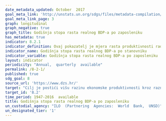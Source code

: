 ```yaml
---
date_metadata_updated: October  2017
goal_meta_link: 'http://unstats.un.org/sdgs/files/metadata-compilation/Metadata-Goal-8.pdf'
goal_meta_link_page: 3
graph: longitudinal
graph_negative: true
graph_title: Godišnja stopa rasta realnog BDP-a po zaposleniku
has_metadata: true
indicator: 8.2.1
indicator_definition: Ovaj pokazatelj je mjera rasta produktivnosti rada koja se izračunava stavljajući u omjer bruto domaći proizvod (BDP) u stalnim cijenama prethodne godine i ukupnu zaposlenost. Zaposlenost obuhvaća sve osobe koje obavljaju neku proizvodnu aktivnost u okviru proizvodne granice nacionalnih računa.
indicator_name: Godišnja stopa rasta realnog BDP-a po stanovniku
indicator_variable: Godišnja stopa rasta realnog BDP-a po zaposleniku
layout: indicator
periodicity: "Annual,  quarterly  available"
permalink: /8-2-1/
published: true
sdg_goal: 8
source_url: 'https://www.dzs.hr/'
target: "Cilj je postići višu razinu ekonomske produktivnosti kroz raznolikost, tehnološki napredak i inovacije, s naglaskom na sektore s visokom dodanom vrijednošću i radno intezivnim sektorima."
target_id: '8.2'
time_period: 1947-2016  available
title: Godišnja stopa rasta realnog BDP-a po zaposleniku
un_custodial_agency: "ILO  (Partnering  Agencies:  World  Bank,  UNSD)"
un_designated_tier: '1'
---
```

